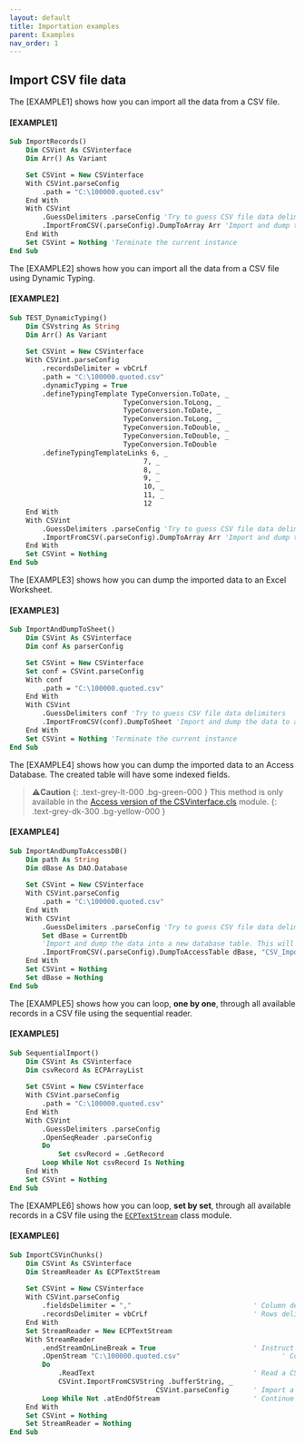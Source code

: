 ```yaml
---
layout: default
title: Importation examples
parent: Examples
nav_order: 1
---
```


## Import CSV file data

The \[EXAMPLE1\] shows how you can import all the data from a CSV file. 

#### [EXAMPLE1]

```vb
Sub ImportRecords()
	Dim CSVint As CSVinterface
	Dim Arr() As Variant

	Set CSVint = New CSVinterface
	With CSVint.parseConfig
		.path = "C:\100000.quoted.csv"
	End With
	With CSVint
		.GuessDelimiters .parseConfig 'Try to guess CSV file data delimiters
		.ImportFromCSV(.parseConfig).DumpToArray Arr 'Import and dump the data to an array
	End With
	Set CSVint = Nothing 'Terminate the current instance
End Sub
```

The \[EXAMPLE2\] shows how you can import all the data from a CSV file using Dynamic Typing. 

#### [EXAMPLE2]

```vb
Sub TEST_DynamicTyping()
	Dim CSVstring As String
	Dim Arr() As Variant
	
	Set CSVint = New CSVinterface
	With CSVint.parseConfig
		.recordsDelimiter = vbCrLf
		.path = "C:\100000.quoted.csv"
		.dynamicTyping = True
		.defineTypingTemplate TypeConversion.ToDate, _
                            TypeConversion.ToLong, _
                            TypeConversion.ToDate, _
                            TypeConversion.ToLong, _
                            TypeConversion.ToDouble, _
                            TypeConversion.ToDouble, _
                            TypeConversion.ToDouble
		.defineTypingTemplateLinks 6, _
                                 7, _
                                 8, _
                                 9, _
                                 10, _
                                 11, _
                                 12
	End With
	With CSVint
		.GuessDelimiters .parseConfig 'Try to guess CSV file data delimiters
		.ImportFromCSV(.parseConfig).DumpToArray Arr 'Import and dump the data to an array
	End With
	Set CSVint = Nothing
End Sub
```

The \[EXAMPLE3\] shows how you can dump the imported data to an Excel Worksheet.

#### [EXAMPLE3]
```vb
Sub ImportAndDumpToSheet()
	Dim CSVint As CSVinterface
	Dim conf As parserConfig

	Set CSVint = New CSVinterface
	Set conf = CSVint.parseConfig
	With conf
	    .path = "C:\100000.quoted.csv"
	End With
	With CSVint
	    .GuessDelimiters conf 'Try to guess CSV file data delimiters
	    .ImportFromCSV(conf).DumpToSheet 'Import and dump the data to a new Worksheet
	End With
	Set CSVint = Nothing 'Terminate the current instance
End Sub
```

The \[EXAMPLE4\] shows how you can dump the imported data to an Access Database. The created table will have some indexed fields.

>⚠️**Caution**
>{: .text-grey-lt-000 .bg-green-000 }
>This method is only available in the [Access version of the CSVinterface.cls](https://github.com/ws-garcia/VBA-CSV-interface/raw/master/src/Access_version.zip) module.
{: .text-grey-dk-300 .bg-yellow-000 }

#### [EXAMPLE4]
```vb
Sub ImportAndDumpToAccessDB()
	Dim path As String
	Dim dBase As DAO.Database
	
	Set CSVint = New CSVinterface
	With CSVint.parseConfig
	    .path = "C:\100000.quoted.csv"
	End With
	With CSVint
	    .GuessDelimiters .parseConfig 'Try to guess CSV file data delimiters
	    Set dBase = CurrentDb
	    'Import and dump the data into a new database table. This will create indexes for the "Region" field and for the second field in the table.
	    .ImportFromCSV(.parseConfig).DumpToAccessTable dBase, "CSV_ImportedData", "Region", 2
	End With
	Set CSVint = Nothing
	Set dBase = Nothing
End Sub
```

The \[EXAMPLE5\] shows how you can loop, **one by one**, through all available records in a CSV file using the sequential reader.

#### [EXAMPLE5]
```vb
Sub SequentialImport()
    Dim CSVint As CSVinterface
    Dim csvRecord As ECPArrayList
            
    Set CSVint = New CSVinterface
    With CSVint.parseConfig
        .path = "C:\100000.quoted.csv"
    End With
    With CSVint
        .GuessDelimiters .parseConfig
        .OpenSeqReader .parseConfig
        Do
            Set csvRecord = .GetRecord
        Loop While Not csvRecord Is Nothing
    End With
    Set CSVint = Nothing
End Sub
```

The \[EXAMPLE6\] shows how you can loop, **set by set**, through all available records in a CSV file using the [`ECPTextStream`](https://github.com/ws-garcia/ECPTextStream) class module.

#### [EXAMPLE6]
```vb
Sub ImportCSVinChunks()
    Dim CSVint As CSVinterface
    Dim StreamReader As ECPTextStream
            
    Set CSVint = New CSVinterface
    With CSVint.parseConfig
        .fieldsDelimiter = ","                              ' Column delimiter
        .recordsDelimiter = vbCrLf                          ' Rows delimiter
    End With
    Set StreamReader = New ECPTextStream
    With StreamReader
        .endStreamOnLineBreak = True                        ' Instruct to find line breaks
        .OpenStream "C:\100000.quoted.csv"                         ' Connect to CSV file
        Do
            .ReadText                                       ' Read a CSV chunk
            CSVint.ImportFromCSVString .bufferString, _
                                    CSVint.parseConfig      ' Import a set of records
        Loop While Not .atEndOfStream                       ' Continue until reach the end of the CSV file.
    End With
    Set CSVint = Nothing
    Set StreamReader = Nothing
End Sub
```